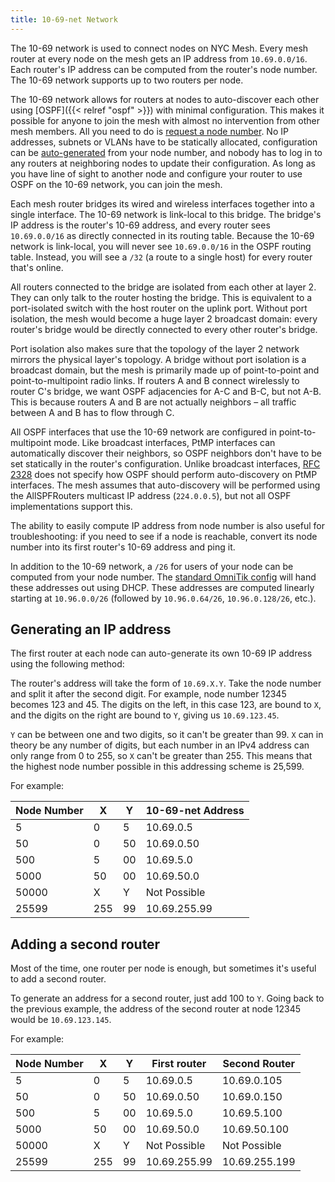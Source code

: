 ```yaml
---
title: 10-69-net Network
---
```


The 10-69 network is used to connect nodes on NYC Mesh. Every mesh router at every node on the mesh gets an IP address from `10.69.0.0/16`. Each router's IP address can be computed from the router's node number. The 10-69 network supports up to two routers per node.

The 10-69 network allows for routers at nodes to auto-discover each other using [OSPF]({{< relref "ospf" >}}) with minimal configuration. This makes it possible for anyone to join the mesh with almost no intervention from other mesh members. All you need to do is [request a node number](https://nycmesh.net/join). No IP addresses, subnets or VLANs have to be statically allocated, configuration can be [auto-generated](https://configgen.nycmesh.net) from your node number, and nobody has to log in to any routers at neighboring nodes to update their configuration. As long as you have line of sight to another node and configure your router to use OSPF on the 10-69 network, you can join the mesh.

Each mesh router bridges its wired and wireless interfaces together into a single interface. The 10-69 network is link-local to this bridge. The bridge's IP address is the router's 10-69 address, and every router sees `10.69.0.0/16` as directly connected in its routing table. Because the 10-69 network is link-local, you will never see `10.69.0.0/16` in the OSPF routing table. Instead, you will see a `/32` (a route to a single host) for every router that's online.

All routers connected to the bridge are isolated from each other at layer 2. They can only talk to the router hosting the bridge. This is equivalent to a port-isolated switch with the host router on the uplink port. Without port isolation, the mesh would become a huge layer 2 broadcast domain: every router's bridge would be directly connected to every other router's bridge.

Port isolation also makes sure that the topology of the layer 2 network mirrors the physical layer's topology. A bridge without port isolation is a broadcast domain, but the mesh is primarily made up of point-to-point and point-to-multipoint radio links. If routers A and B connect wirelessly to router C's bridge, we want OSPF adjacencies for A-C and B-C, but not A-B. This is because routers A and B are not actually neighbors – all traffic between A and B has to flow through C.

All OSPF interfaces that use the 10-69 network are configured in point-to-multipoint mode. Like broadcast interfaces, PtMP interfaces can automatically discover their neighbors, so OSPF neighbors don't have to be set statically in the router's configuration. Unlike broadcast interfaces,  [RFC 2328](https://tools.ietf.org/html/rfc2328) does not specify how OSPF should perform auto-discovery on PtMP interfaces. The mesh assumes that auto-discovery will be performed using the AllSPFRouters multicast IP address (`224.0.0.5`), but not all OSPF implementations support this.

The ability to easily compute IP address from node number is also useful for troubleshooting: if you need to see if a node is reachable, convert its node number into its first router's 10-69 address and ping it.

In addition to the 10-69 network, a `/26` for users of your node can be computed from your node number. The [standard OmniTik config](https://configgen.nycmesh.net/?device=Omnitik5AC&template=rooftop-ospf.rsc.tmpl) will hand these addresses out using DHCP. These addresses are computed linearly starting at `10.96.0.0/26` (followed by `10.96.0.64/26`, `10.96.0.128/26`, etc.).

## Generating an IP address

The first router at each node can auto-generate its own 10-69 IP address using the following method:

The router's address will take the form of `10.69.X.Y`. Take the node number and split it after the second digit. For example, node number 12345 becomes 123 and 45. The digits on the left, in this case 123, are bound to `X`, and the digits on the right are bound to `Y`, giving us `10.69.123.45`.

`Y` can be between one and two digits, so it can't be greater than 99. `X` can in theory be any number of digits, but each number in an IPv4 address can only range from 0 to 255, so `X` can't be greater than 255. This means that the highest node number possible in this addressing scheme is 25,599.

For example:

|Node Number|X|Y|10-69-net Address|
|---|---|---|---|
|5|0|5|10.69.0.5|
|50|0|50|10.69.0.50|
|500|5|00|10.69.5.0|
|5000|50|00|10.69.50.0|
|50000|X|Y|Not Possible|
|25599|255|99|10.69.255.99|

## Adding a second router

Most of the time, one router per node is enough, but sometimes it's useful to add a second router.

To generate an address for a second router, just add 100 to `Y`. Going back to the previous example, the address of the second router at node 12345 would be `10.69.123.145`.

For example:

|Node Number|X|Y|First router|Second Router|
|---|---|---|---|---|
|5|0|5|10.69.0.5|10.69.0.105|
|50|0|50|10.69.0.50|10.69.0.150|
|500|5|00|10.69.5.0|10.69.5.100|
|5000|50|00|10.69.50.0|10.69.50.100|
|50000|X|Y|Not Possible|Not Possible|
|25599|255|99|10.69.255.99|10.69.255.199|
